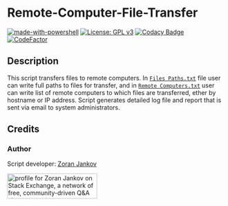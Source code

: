 # Remote-Computer-File-Transfer

[![made-with-powershell](https://img.shields.io/badge/PowerShell-1f425f?logo=Powershell)](https://microsoft.com/PowerShell)
[![License: GPL v3](https://img.shields.io/badge/License-GPLv3-blue.svg)](https://www.gnu.org/licenses/gpl-3.0)
[![Codacy Badge](https://app.codacy.com/project/badge/Grade/5c70c4753a6f4bb69767d238dc41eec0)](https://www.codacy.com/gh/Zoran-Jankov/Remote-Computer-File-Transfer/dashboard?utm_source=github.com&amp;utm_medium=referral&amp;utm_content=Zoran-Jankov/Remote-Computer-File-Transfer&amp;utm_campaign=Badge_Grade)
[![CodeFactor](https://www.codefactor.io/repository/github/zoran-jankov/remote-computer-file-transfer/badge)](https://www.codefactor.io/repository/github/zoran-jankov/remote-computer-file-transfer)

## Description

This script transfers files to remote computers. In [`Files Paths.txt`](https://github.com/Zoran-Jankov/Remote-Computer-File-Transfer/blob/master/File-Paths.txt) file user can write full paths to files for transfer, and in [`Remote Computers.txt`](https://github.com/Zoran-Jankov/Remote-Computer-File-Transfer/blob/master/Computer-List.txt) user can write list of remote computers to which files are transferred, ether by hostname or IP address. Script generates detailed log file and report that is sent via email to system administrators.

## Credits

### Author

Script developer:  [Zoran Jankov](https://www.linkedin.com/in/zoran-jankov-b1054b196/)

<a href="https://stackexchange.com/users/12947676/zoran-jankov"><img src="https://stackexchange.com/users/flair/12947676.png" width="208" height="58" alt="profile for Zoran Jankov on Stack Exchange, a network of free, community-driven Q&amp;A sites" title="profile for Zoran Jankov on Stack Exchange, a network of free, community-driven Q&amp;A sites" /></a>
